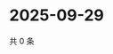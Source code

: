 # 2025-09-29

共 0 条

<!-- BEGIN ZHIHUVIDEO -->
<!-- 最后更新时间 Mon Sep 29 2025 07:10:14 GMT+0800 (China Standard Time) -->

<!-- END ZHIHUVIDEO -->
